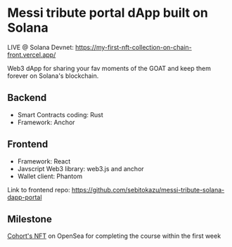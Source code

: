 # Messi tribute portal dApp built on Solana

LIVE @ Solana Devnet: https://my-first-nft-collection-on-chain-front.vercel.app/


Web3 dApp for sharing your fav moments of the GOAT and keep them forever on Solana's blockchain.

## Backend

* Smart Contracts coding: Rust
* Framework: Anchor

## Frontend

* Framework: React
* Javscript Web3 library: web3.js and anchor
* Wallet client: Phantom

Link to frontend repo: https://github.com/sebitokazu/messi-tribute-solana-dapp-portal

## Milestone

[Cohort's NFT](https://opensea.io/assets/matic/0x3CD266509D127d0Eac42f4474F57D0526804b44e/3452) on OpenSea for completing the course within the first week

